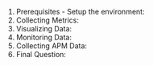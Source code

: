 1. Prerequisites - Setup the environment:
2. Collecting Metrics:
3. Visualizing Data:
4. Monitoring Data:
5. Collecting APM Data:
6. Final Question:
